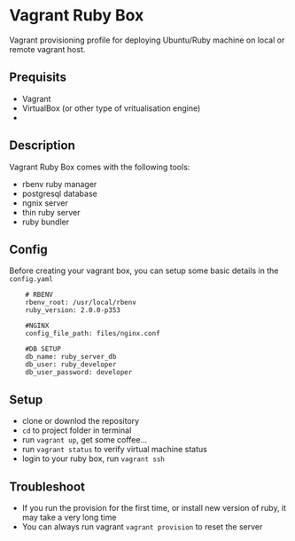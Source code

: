
Vagrant Ruby Box
====

Vagrant provisioning profile for deploying Ubuntu/Ruby machine on local or remote vagrant host. 

Prequisits
----

+ Vagrant
+ VirtualBox (or other type of vritualisation engine)
+ 

Description
----
Vagrant Ruby Box comes with the following tools:

+ rbenv ruby manager
+ postgresql database
+ ngnix server 
+ thin ruby server
+ ruby bundler

Config
------
Before creating your vagrant box, you can setup some basic details in the `config.yaml`

```
	# RBENV
	rbenv_root: /usr/local/rbenv
	ruby_version: 2.0.0-p353

	#NGINX
	config_file_path: files/nginx.conf

	#DB SETUP
	db_name: ruby_server_db
	db_user: ruby_developer
	db_user_password: developer
```

Setup
-----

+ clone or downlod the repository
+ `cd` to project folder in terminal
+ run `vagrant up`, get some coffee...
+ run `vagrant status` to verify virtual machine status
+ login to your ruby box, run `vagrant ssh`


Troubleshoot
----
+ If you run the provision for the first time, or install new version of ruby, it may take a very long time
+ You can always run vagrant `vagrant provision` to reset the server